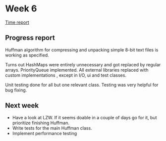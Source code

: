 # Week 6

[Time report](https://github.com/aleksinuora/compressionalgos/blob/master/compressionalgos/documentation/Time%20report.md)

## Progress report

Huffman algorithm for compressing and unpacking simple 8-bit text files is 
working as specified.

Turns out HashMaps were entirely unnecessary and got
replaced by regular arrays. PriorityQueue implemented. All external libraries
replaced with custom implementations , except in I/O, ui and test classes.

Unit testing done for all but one relevant class. Testing was very helpful
for bug fixing.

## Next week

- Have a look at LZW. If it seems doable in a couple of days go for it, but
prioritize finishing Huffman.
- Write tests for the main Huffman class.
- Implement performance testing
